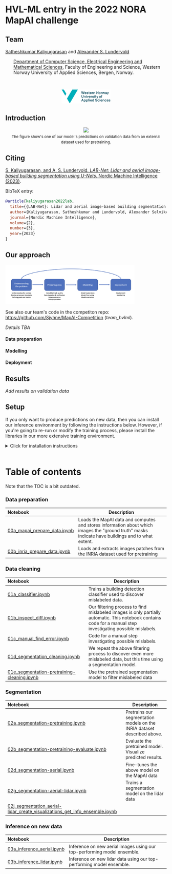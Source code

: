 # HVL-ML entry in the 2022 NORA MapAI challenge
## Team
<a href="https://skaliy.no/">Satheshkumar Kaliyugarasan</a> and <a href="https://alexander.lundervold.com/">Alexander S. Lundervold</a> 

<p style="margin-left:5%"><a href="https://www.hvl.no/om/organisering/fin/institutt-for-datateknologi-elektroteknologi-og-realfag/">Department of Computer Science, Electrical Engineering and Mathematical Sciences</a>, Faculty of Engineering and Science, Western Norway University of Applied Sciences, Bergen, Norway.</p><br>
<p align="center"><img width=30% src="assets/hvl_logo_en_rgb.png"></p>


## Introduction
<center><img width=70% src="assets/austin1_pred_masks.gif"><br>
<small>The figure show's one of our model's predictions on validation data from an external dataset used for pretraining.</small>
</center>

## Citing

[S. Kaliyugarasan, and A. S. Lundervold. *LAB-Net: Lidar and aerial image-based building segmentation using U-Nets*. Nordic Machine Intelligence (2023)](https://journals.uio.no/NMI/article/view/10163). 

BibTeX entry:

```bibtex
@article{kaliyugarasan2022lab,
  title={{LAB-Net}: Lidar and aerial image-based building segmentation using {U-Nets}},
  author={Kaliyugarasan, Satheshkumar and Lundervold, Alexander Selvikv{\aa}g},
  journal={Nordic Machine Intelligence},
  volume={2},
  number={3},
  year={2023}
}
```


## Our approach

<img width=80% src="assets/mapai-fig1.png">

See also our team's code in the competiton repo: https://github.com/Sjyhne/MapAI-Competition (*team_hvlml*).


_Details TBA_


#### Data preparation
<!--- Extensive filtering work. PNGs of some mislabeled images.
##### List of training images filtered out: 
_Add CSV file_
-->

#### Modelling
<!--- Pretraining: https://project.inria.fr/aerialimagelabeling/files/. _Add download instructions for this somewhere? Perhaps it should be in a notebook `00b_inria_prepare_data.ipynb`? E.g. 
```python
!wget https://files.inria.fr/aerialimagelabeling/getAerial.sh
if os.path.exists(INRIA_DATA/'AerialImageDataset'):
    print('Already extracted')
else:
    !wget -nc --no-check-certificate https://files.inria.fr/aerialimagelabeling/aerialimagelabeling.7z.001 -P $INRIA_DATA
    !wget -nc --no-check-certificate https://files.inria.fr/aerialimagelabeling/aerialimagelabeling.7z.002 -P $INRIA_DATA
    !wget -nc --no-check-certificate https://files.inria.fr/aerialimagelabeling/aerialimagelabeling.7z.003 -P $INRIA_DATA
    !wget -nc --no-check-certificate https://files.inria.fr/aerialimagelabeling/aerialimagelabeling.7z.004 -P $INRIA_DATA
    !wget -nc --no-check-certificate https://files.inria.fr/aerialimagelabeling/aerialimagelabeling.7z.005 -P $INRIA_DATA
    archives = sorted(list(INRIA_DATA.glob('*.7z*')))
    for archive in archives:
        !7z x -aos aerialimagelabeling.7z.001
        !unzip -n NEW2-AerialImageDataset.zip
```

- Data augmentation
-->

#### Deployment




## Results

_Add results on validation data_

## Setup
If you only want to produce predictions on new data, then you can install our inference environment by following the instructions below. However, if you're going to re-run or modify the training process, please install the libraries in our more extensive training environment.
<details>
    <summary>Click for installation instructions</summary>


### Inference environment
#### Clone the repo:

`git clone https://github.com/skaliy/MapAI_challenge`

#### Create conda environment: 
```bash
cd MapAI_challenge
conda env update -f environment-inference.yml
```



### Training environment
#### Clone the repo and its submodules:
`git clone --recurse-submodules https://github.com/skaliy/MapAI_challenge`

#### Create conda environment: 
```bash
cd MapAI_challenge
conda env update -f environment-training.yml
conda activate mapai
```

#### Install PyTorch:
Follow the instructions at https://pytorch.org/get-started/locally/. E.g.,
```bash
conda install pytorch torchvision torchaudio pytorch-cuda=11.7 -c pytorch -c nvidia
```

#### Install fastai, 🤗 datasets, and kornia:
```bash
conda install -c fastchan fastai
pip install datasets
pip install kornia
```

#### Install the data augmentation submodule:
```bash
pip install -e 'semantic_segmentation_augmentations[dev]'
```

</details>
<br>

# Table of contents

Note that the TOC is a bit outdated.

### Data preparation
| Notebook    |      Description      |
|:----------|------|
|  [00a_mapai_prepare_data.ipynb](nbs/00a_mapai_prepare_data.ipynb)| Loads the MapAI data and computes and stores information about which images the "ground truth" masks indicate have buildings and to what extent. 
|  [00b_inria_prepare_data.ipynb](nbs/00b_inria_prepare_data.ipynb)| Loads and extracts images patches from the INRIA dataset used for pretraining 

### Data cleaning
| Notebook    |      Description      |
|:----------|------|
|  [01a_classifier.ipynb](nbs/01a_classifier.ipynb)| Trains a building detection classifier used to discover mislabeled data.
|  [01b_inspect_diff.ipynb](nbs/1b_inspect_diff.ipynb)| Our filtering process to find mislabeled images is only partially automatic. This notebook contains code for a manual step investigating possible mislabels.
|  [01c_manual_find_error.ipynb](nbs/01c_manual_find_error.ipynb)| Code for a manual step investigating possible mislabels.
|  [01d_segmentation_cleaning.ipynb](nbs/01d_segmentation_cleaning.ipynb)| We repeat the above filtering process to discover even more mislabeled data, but this time using a segmentation model. 
|  [01e_segmentation-pretraining-cleaning.ipynb](nbs/01e_segmentation-pretraining-cleaning.ipynb)| Use the pretrained segmentation model to filter mislabeled data 



### Segmentation
| Notebook    |      Description      |
|:----------|------|
|  [02a_segmentation-pretraining.ipynb](nbs/02a_segmentation-pretraining.ipynb)| Pretrains our segmentation models on the INRIA dataset described above. 
|  [02b_segmentation-pretraining-evaluate.ipynb](nbs/02b_segmentation-pretraining-evaluate.ipynb)| Evaluate the pretrained model. Visualize predicted results. 
|  [02d_segmentation-aerial.ipynb](nbs/02d_segmentation-aerial.ipynb)| Fine-tunes the above model on the MapAI data
|  [02g_segmentation-aerial-lidar.ipynb](nbs/02g_segmentation-aerial-lidar.ipynb)| Trains a segmentation model on the lidar data
|  [02j_segmentation_aerial-lidar_create_visualizations_get_info_ensemble.ipynb](nbs/02j_segmentation_aerial-lidar_create_visualizations_get_info_ensemble.ipynb)| 

### Inference on new data
| Notebook    |      Description      |
|:----------|------|
|  [03a_inference_aerial.ipynb](nbs/03a_inference_aerial.ipynb)| Inference on new aerial images using our top-performing model ensemble.
|  [03b_inference_lidar.ipynb](nbs/03b_inference_lidar.ipynb)| Inference on new lidar data using our top-performing model ensemble.
